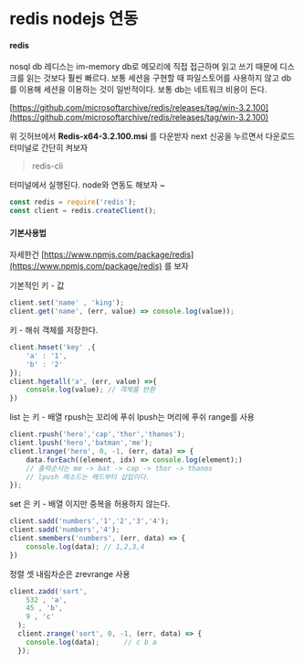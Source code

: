 # redis nodejs 연동

#### redis

nosql db 레디스는 im-memory db로 메모리에 직접 접근하며 읽고 쓰기 때문에 디스크를 읽는 것보다 훨씬 빠르다.  보통 세션을 구현할 때 파일스토어를 사용하지 않고 db를 이용해 세션을 이용하는 것이 일반적이다. 보통 db는 네트워크 비용이 든다. 


[https://github.com/microsoftarchive/redis/releases/tag/win-3.2.100](https://github.com/microsoftarchive/redis/releases/tag/win-3.2.100)

위 깃허브에서 **Redis-x64-3.2.100.msi** 를 다운받자
next 신공을 누르면서 다운로드 터미널로 간단히 켜보자

> redis-cli

터미널에서 실행된다. 
node와 연동도 해보자 ~

```javascript
const redis = require('redis');
const client = redis.createClient();
```

#### 기본사용법

자세한건 [https://www.npmjs.com/package/redis](https://www.npmjs.com/package/redis) 를 보자

기본적인 키 - 값 

```javascript
client.set('name' , 'king');
client.get('name', (err, value) => console.log(value));
```

키 - 해쉬 객체를 저장한다.

```javascript
client.hmset('key' ,{
	'a' : '1',
	'b' : '2'
});
client.hgetall('a', (err, value) =>{
	console.log(value);	// 객체를 반환
})
```

list 는 키 - 배열 rpush는 꼬리에 푸쉬 lpush는 머리에 푸쉬 range를 사용 

```javascript
client.rpush('hero','cap','thor','thanos');
client.lpush('hero','batman','me');
client.lrange('hero', 0, -1, (err, data) => {
	data.forEach((element, idx) => console.log(element);)
	// 출력순서는 me -> bat -> cap -> thor -> thanos
	// lpush 메소드는 헤드부터 삽입이다.
});
```

set 은 키 - 배열 이지만 중복을 허용하지 않는다.

```javascript
client.sadd('numbers','1','2','3','4');
client.sadd('numbers','4');
client.smembers('numbers', (err, data) => {
	console.log(data); // 1,2,3,4
})
```

정렬 셋 내림차순은 zrevrange 사용

```javascript
client.zadd('sort', 
    532 , 'a',
    45 , 'b',
    9 , 'c'
  );
  client.zrange('sort', 0, -1, (err, data) => {
    console.log(data); 		// c b a
  });
```
